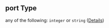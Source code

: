 ## port Type

any of the following: `integer` or `string` ([Details](values-properties-livenessprobe-properties-httpget-properties-port.md))
